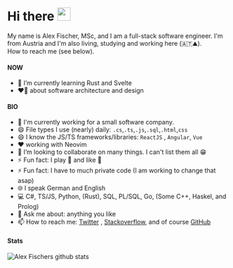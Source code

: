 # Hi there <img src="https://raw.githubusercontent.com/MartinHeinz/MartinHeinz/master/wave.gif" width="30px">
My name is Alex Fischer, MSc, and I am a full-stack software engineer. 
I'm from Austria and I'm also living, studying and working here (🇦🇹⛰️).  
How to reach me (see below).

#### NOW
  - 🌱 I’m currently learning Rust and Svelte
  - ❤️‍🔥 about software architecture and design

#### BIO
  - 🔭 I'm currently working for a small software company.
  - 😄 File types I use (nearly) daily: `.cs`,`.ts`,`.js`,`.sql`,`.html`,`css`
  - 😄 I know the JS/TS frameworks/libraries:  `ReactJS` , `Angular`, `Vue`
  - ❤️ working with Neovim
  - 👯 I’m looking to collaborate on many things. I can't list them all 😁
  - ⚡ Fun fact: I play 🥁 and like 🧗
  - ⚡ Fun fact: I have to much private code (I am working to change that asap)
  - 🌐 I speak German and English
  - 💻 C#, TS/JS, Python, (Rust), SQL, PL/SQL, Go, (Some C++, Haskel, and Prolog)
  - 💬 Ask me about: anything you like
  - 📫 How to reach me: [Twitter](https://twitter.com/al3xfischer) , [Stackoverflow](https://stackoverflow.com/users/9415076/alex-fischer), and of course [GitHub](https://github.com/al3xfischer)
 
#### Stats
![Alex Fischers github stats](https://github-readme-stats.vercel.app/api?username=al3xfischer&show_icons=true&hide_border=true&title_color=ffffff&text_color=c9cacc&icon_color=2bbc8a&bg_color=1d1f21)
